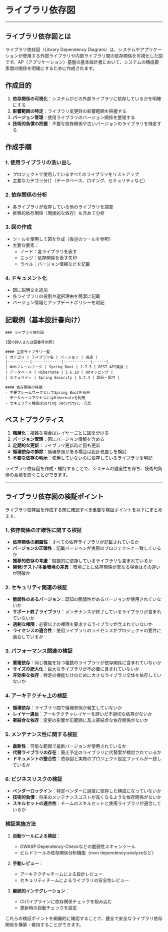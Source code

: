 # ライブラリ依存図

---

## ライブラリ依存図とは

ライブラリ依存図（Library Dependency Diagram）は、システムやアプリケーションが使用する外部ライブラリや内部ライブラリ間の依存関係を可視化した図です。AP（アプリケーション）基盤の基本設計書において、システムの構成要素間の関係を明確にするために作成されます。

## 作成目的

1. **依存関係の可視化**：システムがどの外部ライブラリに依存しているかを明確にする
2. **影響範囲の特定**：ライブラリ変更時の影響範囲を把握する
3. **バージョン管理**：使用ライブラリのバージョン関係を整理する
4. **技術的負債の把握**：不要な依存関係や古いバージョンのライブラリを特定する

## 作成手順

### 1. 使用ライブラリの洗い出し
- プロジェクトで使用しているすべてのライブラリをリストアップ
- 主要なカテゴリ分け（データベース、ロギング、セキュリティなど）

### 2. 依存関係の分析
- 各ライブラリが依存している他のライブラリを調査
- 推移的依存関係（間接的な依存）も含めて分析

### 3. 図の作成
- ツールを使用して図を作成（後述のツールを参照）
- 主要な要素：
  - ノード：各ライブラリを表す
  - エッジ：依存関係を表す矢印
  - ラベル：バージョン情報などを記載

### 4. ドキュメント化
- 図に説明文を追加
- 各ライブラリの役割や選択理由を簡潔に記載
- バージョン情報とアップデートポリシーを明記

## 記載例（基本設計書向け）

```
### ライブラリ依存図

[図の挿入または図番号参照]

#### 主要ライブラリ一覧
| カテゴリ | ライブラリ名 | バージョン | 用途 |
|----------|-------------|------------|------|
| Webフレームワーク | Spring Boot | 2.7.5 | REST API実装 |
| データベース | Hibernate | 5.6.10 | ORマッピング |
| セキュリティ | Spring Security | 5.7.4 | 認証・認可 |

#### 依存関係の特徴
- 主要フレームワークとしてSpring Bootを採用
- データベースアクセスにはHibernateを利用
- セキュリティ機能はSpring Securityに一元化
```

## ベストプラクティス

1. **階層化**：複雑な場合はレイヤーごとに図を分ける
2. **バージョン管理**：図にバージョン情報を含める
3. **定期的な更新**：ライブラリ更新時に図も更新
4. **循環依存の排除**：循環参照がある場合は設計見直しを検討
5. **不要な依存の明示**：使用していないのに依存しているライブラリを明記

ライブラリ依存図を作成・維持することで、システムの健全性を保ち、技術的負債の蓄積を防ぐことができます。

---

## ライブラリ依存図の検証ポイント

ライブラリ依存図を作成する際に確認すべき重要な検証ポイントを以下にまとめます。

### 1. 依存関係の正確性に関する検証

- **依存関係の網羅性**：すべての依存ライブラリが記載されているか
- **バージョンの正確性**：記載バージョンが実際のプロジェクトと一致しているか
- **推移的依存の考慮**：間接的に依存しているライブラリも含まれているか
- **開発/テスト/本番環境の差異**：環境ごとに依存関係が異なる場合はその違いが明確か

### 2. セキュリティ関連の検証

- **脆弱性のあるバージョン**：既知の脆弱性があるバージョンが使用されていないか
- **サポート終了ライブラリ**：メンテナンスが終了しているライブラリが含まれていないか
- **過剰な権限**：必要以上の権限を要求するライブラリが含まれていないか
- **ライセンスの適合性**：使用ライブラリのライセンスがプロジェクトの要件に適合しているか

### 3. パフォーマンス関連の検証

- **重複依存**：同じ機能を持つ複数のライブラリが依存関係に含まれていないか
- **サイズの肥大化**：巨大なライブラリが不必要に含まれていないか
- **非効率な依存**：特定の機能だけのために大きなライブラリ全体を依存していないか

### 4. アーキテクチャ上の検証

- **循環依存**：ライブラリ間で循環参照が発生していないか
- **レイヤー違反**：アーキテクチャレイヤーを跨いだ不適切な依存がないか
- **密結合な依存**：変更の影響が広範囲に及ぶ密結合な依存関係がないか

### 5. メンテナンス性に関する検証

- **最新性**：可能な範囲で最新バージョンが使用されているか
- **代替ライブラリの存在**：廃止予定のライブラリに代替案が検討されているか
- **ドキュメントの整合性**：依存図と実際のプロジェクト設定ファイルが一致しているか

### 6. ビジネスリスクの検証

- **ベンダーロックイン**：特定ベンダーに過度に依存した構成になっていないか
- **技術的負債**：将来のメンテナンスコストが高くなるような依存関係がないか
- **スキルセットの適合性**：チームのスキルセットと使用ライブラリが適合しているか

### 検証実施方法

1. **自動ツールによる検証**：
   - OWASP Dependency-Checkなどの脆弱性スキャンツール
   - ビルドツールの依存関係分析機能（mvn dependency:analyzeなど）

2. **手動レビュー**：
   - アーキテクチャチームによる設計レビュー
   - セキュリティチームによるライブラリの安全性レビュー

3. **継続的インテグレーション**：
   - CIパイプラインに依存関係チェックを組み込む
   - 更新時の自動チェックを設定

これらの検証ポイントを網羅的に確認することで、健全で安全なライブラリ依存関係を構築・維持することができます。

